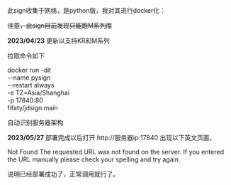 此sign收集于网络，是python版，我对其进行docker化：

~~注意，此sign目前发现只能跑M系列库~~

**2023/04/23**
更新以支持KR和M系列

拉取命令如下

docker run -dit \
--name pysign \
--restart always \
-e TZ=Asia/Shanghai \
-p 17840:80 \
fifaty/jdsign:main

自动识别服务器架构

**2023/05/27**
部署完成以后打开 http://服务器ip:17840 出现以下英文页面，

Not Found
The requested URL was not found on the server. If you entered the URL manually please check your spelling and try again.

说明已经部署成功了，正常调用就行了。

